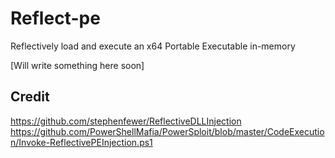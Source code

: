# Reflect-pe

Reflectively load and execute an x64 Portable Executable in-memory

[Will write something here soon]

## Credit
https://github.com/stephenfewer/ReflectiveDLLInjection
https://github.com/PowerShellMafia/PowerSploit/blob/master/CodeExecution/Invoke-ReflectivePEInjection.ps1